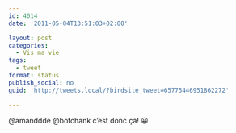 ```yaml
---
id: 4014
date: '2011-05-04T13:51:03+02:00'

layout: post
categories:
  - Vis ma vie
tags:
  - tweet
format: status
publish_social: no
guid: 'http://tweets.local/?birdsite_tweet=65775446951862272'

---
```


@amanddde @botchank c’est donc çà! 😀